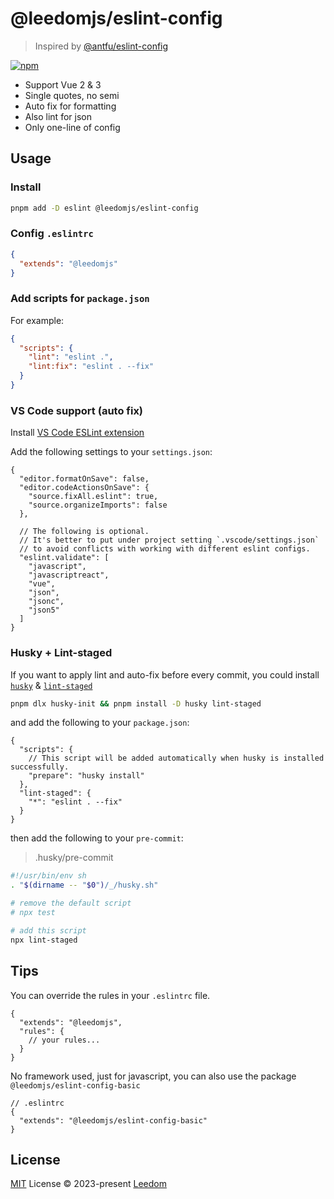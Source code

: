# @leedomjs/eslint-config

> Inspired by [@antfu/eslint-config](https://github.com/antfu/eslint-config)

[![npm](https://img.shields.io/npm/v/@leedomjs/eslint-config?color=333&label=)](https://www.npmjs.com/package/@leedomjs/eslint-config)

- Support Vue 2 & 3
- Single quotes, no semi
- Auto fix for formatting
- Also lint for json
- Only one-line of config

## Usage

### Install

```bash
pnpm add -D eslint @leedomjs/eslint-config
```

### Config `.eslintrc`

```json
{
  "extends": "@leedomjs"
}
````

### Add scripts for `package.json`

For example:

```json
{
  "scripts": {
    "lint": "eslint .",
    "lint:fix": "eslint . --fix"
  }
}
```

### VS Code support (auto fix)

Install [VS Code ESLint extension](https://marketplace.visualstudio.com/items?itemName=dbaeumer.vscode-eslint)

Add the following settings to your `settings.json`:

```jsonc
{
  "editor.formatOnSave": false,
  "editor.codeActionsOnSave": {
    "source.fixAll.eslint": true,
    "source.organizeImports": false
  },

  // The following is optional.
  // It's better to put under project setting `.vscode/settings.json`
  // to avoid conflicts with working with different eslint configs.
  "eslint.validate": [
    "javascript",
    "javascriptreact",
    "vue",
    "json",
    "jsonc",
    "json5"
  ]
}
```

### Husky + Lint-staged

If you want to apply lint and auto-fix before every commit, you could install [`husky`](https://github.com/typicode/husky) & [`lint-staged`](https://github.com/okonet/lint-staged)

```bash
pnpm dlx husky-init && pnpm install -D husky lint-staged
```

and add the following to your `package.json`:

```jsonc
{
  "scripts": {
    // This script will be added automatically when husky is installed successfully.
    "prepare": "husky install"
  },
  "lint-staged": {
    "*": "eslint . --fix"
  }
}
```

then add the following to your `pre-commit`:

> .husky/pre-commit

```sh
#!/usr/bin/env sh
. "$(dirname -- "$0")/_/husky.sh"

# remove the default script
# npx test

# add this script
npx lint-staged
```

## Tips

You can override the rules in your `.eslintrc` file.

  ```jsonc
  {
    "extends": "@leedomjs",
    "rules": {
      // your rules...
    }
  }
  ```

No framework used, just for javascript, you can also use the package `@leedomjs/eslint-config-basic`
  ```jsonc
  // .eslintrc
  {
    "extends": "@leedomjs/eslint-config-basic"
  }

  ```

## License
[MIT](https://github.com/leedomjs/eslint-config/blob/main/LICENSE) License © 2023-present [Leedom](https://github.com/leedom92)
